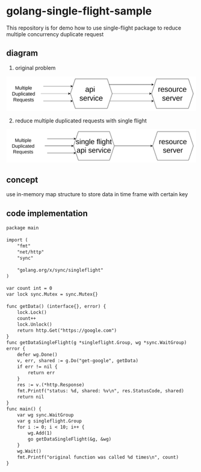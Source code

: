 # golang-single-flight-sample

This repository is for demo how to use single-flight package to reduce multiple concurrency duplicate request 

## diagram

1. original problem

![duplicated-multiple-requests.png](duplicated-multiple-requests.png)

2. reduce multiple duplicated requests with single flight

![single-flight.png](single-flight.png)

## concept

use in-memory map structure to store data in time frame with certain key

## code implementation

```golang
package main

import (
	"fmt"
	"net/http"
	"sync"

	"golang.org/x/sync/singleflight"
)

var count int = 0
var lock sync.Mutex = sync.Mutex{}

func getData() (interface{}, error) {
	lock.Lock()
	count++
	lock.Unlock()
	return http.Get("https://google.com")
}
func getDataSingleFlight(g *singleflight.Group, wg *sync.WaitGroup) error {
	defer wg.Done()
	v, err, shared := g.Do("get-google", getData)
	if err != nil {
		return err
	}
	res := v.(*http.Response)
	fmt.Printf("status: %d, shared: %v\n", res.StatusCode, shared)
	return nil
}
func main() {
	var wg sync.WaitGroup
	var g singleflight.Group
	for i := 0; i < 10; i++ {
		wg.Add(1)
		go getDataSingleFlight(&g, &wg)
	}
	wg.Wait()
	fmt.Printf("original function was called %d times\n", count)
}
```